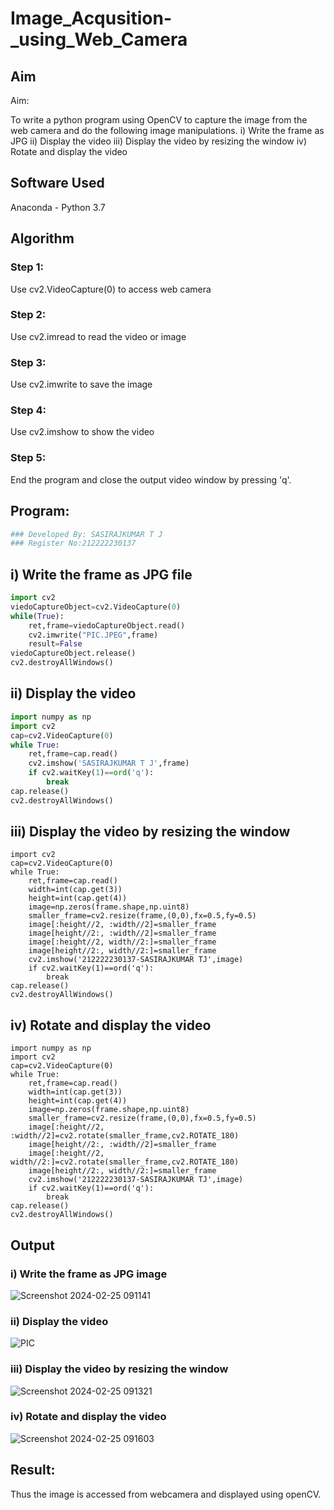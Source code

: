 # Image_Acqusition-_using_Web_Camera
## Aim
 
Aim:
 
To write a python program using OpenCV to capture the image from the web camera and do the following image manipulations.
i) Write the frame as JPG 
ii) Display the video 
iii) Display the video by resizing the window
iv) Rotate and display the video

## Software Used
Anaconda - Python 3.7
## Algorithm
### Step 1:
Use cv2.VideoCapture(0) to access web camera
<br>

### Step 2:
Use cv2.imread to read the video or image
<br>

### Step 3:
Use cv2.imwrite to save the image
<br>

### Step 4:
Use cv2.imshow to show the video
<br>

### Step 5:
End the program and close the output video window by pressing 'q'.
<br>


## Program:
``` Python
### Developed By: SASIRAJKUMAR T J
### Register No:212222230137
```
## i) Write the frame as JPG file
```Python
import cv2
viedoCaptureObject=cv2.VideoCapture(0)
while(True):
    ret,frame=viedoCaptureObject.read()
    cv2.imwrite("PIC.JPEG",frame)
    result=False
viedoCaptureObject.release()
cv2.destroyAllWindows()
```



## ii) Display the video
```Python
import numpy as np
import cv2
cap=cv2.VideoCapture(0)
while True:
    ret,frame=cap.read()
    cv2.imshow('SASIRAJKUMAR T J',frame)
    if cv2.waitKey(1)==ord('q'):
        break
cap.release()
cv2.destroyAllWindows()
```

## iii) Display the video by resizing the window
```import numpy as np
import cv2
cap=cv2.VideoCapture(0)
while True:
    ret,frame=cap.read()
    width=int(cap.get(3))
    height=int(cap.get(4))
    image=np.zeros(frame.shape,np.uint8)
    smaller_frame=cv2.resize(frame,(0,0),fx=0.5,fy=0.5)
    image[:height//2, :width//2]=smaller_frame
    image[height//2:, :width//2]=smaller_frame
    image[:height//2, width//2:]=smaller_frame
    image[height//2:, width//2:]=smaller_frame
    cv2.imshow('212222230137-SASIRAJKUMAR TJ',image)
    if cv2.waitKey(1)==ord('q'):
        break
cap.release()
cv2.destroyAllWindows()
```




## iv) Rotate and display the video
```
import numpy as np
import cv2
cap=cv2.VideoCapture(0)
while True:
    ret,frame=cap.read()
    width=int(cap.get(3))
    height=int(cap.get(4))
    image=np.zeros(frame.shape,np.uint8)
    smaller_frame=cv2.resize(frame,(0,0),fx=0.5,fy=0.5)
    image[:height//2, :width//2]=cv2.rotate(smaller_frame,cv2.ROTATE_180)
    image[height//2:, :width//2]=smaller_frame
    image[:height//2, width//2:]=cv2.rotate(smaller_frame,cv2.ROTATE_180)
    image[height//2:, width//2:]=smaller_frame
    cv2.imshow('212222230137-SASIRAJKUMAR TJ',image)
    if cv2.waitKey(1)==ord('q'):
        break
cap.release()
cv2.destroyAllWindows()
```
## Output

### i) Write the frame as JPG image
![Screenshot 2024-02-25 091141](https://github.com/SASIRAJ27/Image_Acqusition-_using_Web_Camera/assets/113497176/62b8582c-93d9-475c-9fed-02e30195d449)



### ii) Display the video

![PIC](https://github.com/SASIRAJ27/Image_Acqusition-_using_Web_Camera/assets/113497176/78ab7ed7-a000-49c6-80bb-6d996caeaa29)



### iii) Display the video by resizing the window

![Screenshot 2024-02-25 091321](https://github.com/SASIRAJ27/Image_Acqusition-_using_Web_Camera/assets/113497176/7678122f-882c-45ea-8ee5-66ff55d8be42)




### iv) Rotate and display the video

![Screenshot 2024-02-25 091603](https://github.com/SASIRAJ27/Image_Acqusition-_using_Web_Camera/assets/113497176/8aca415b-cd4e-47bc-8628-e640f90fe81b)






## Result:
Thus the image is accessed from webcamera and displayed using openCV.
